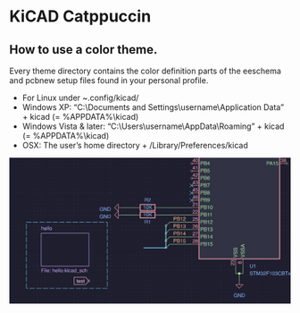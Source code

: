 # KiCAD Catppuccin

## How to use a color theme.

Every theme directory contains the color definition parts of the eeschema and pcbnew setup files found in your personal profile.
- For Linux under ~.config/kicad/
- Windows XP: “C:\Documents and Settings\username\Application Data” + kicad (= %APPDATA%\kicad)
- Windows Vista & later: “C:\Users\username\AppData\Roaming” + kicad (= %APPDATA%\kicad)
- OSX: The user’s home directory + /Library/Preferences/kicad

![screenshot](https://raw.githubusercontent.com/vincentcayadi/kicad-catppuccin/main/picture.png)